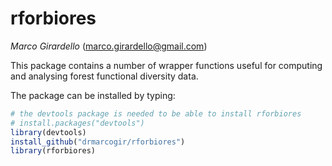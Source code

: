 # rforbiores
*Marco Girardello* (marco.girardello@gmail.com) 

This package contains a number of wrapper functions useful for computing and analysing forest functional diversity data.

The package can be installed by typing:

```r
# the devtools package is needed to be able to install rforbiores
# install.packages("devtools")
library(devtools)
install_github("drmarcogir/rforbiores")
library(rforbiores)
``` 

